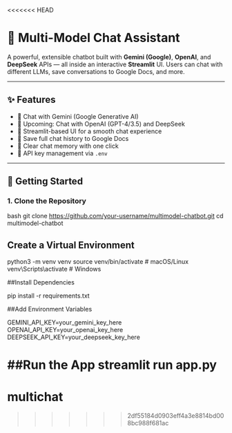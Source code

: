 <<<<<<< HEAD
# 🤖 Multi-Model Chat Assistant

A powerful, extensible chatbot built with **Gemini (Google)**, **OpenAI**, and **DeepSeek** APIs — all inside an interactive **Streamlit** UI. Users can chat with different LLMs, save conversations to Google Docs, and more.

---

## ✨ Features

- 🔄 Chat with Gemini (Google Generative AI)
- 🧠 Upcoming: Chat with OpenAI (GPT-4/3.5) and DeepSeek
- 💬 Streamlit-based UI for a smooth chat experience
- 💾 Save full chat history to Google Docs
- 🧹 Clear chat memory with one click
- 🔐 API key management via `.env`

---


## 🚀 Getting Started

### 1. Clone the Repository

bash
git clone https://github.com/your-username/multimodel-chatbot.git
cd multimodel-chatbot




## Create a Virtual Environment

python3 -m venv venv
source venv/bin/activate  # macOS/Linux
venv\Scripts\activate     # Windows

##Install Dependencies

pip install -r requirements.txt


##Add Environment Variables

GEMINI_API_KEY=your_gemini_key_here
OPENAI_API_KEY=your_openai_key_here
DEEPSEEK_API_KEY=your_deepseek_key_here


##Run the App
streamlit run app.py
=======
# multichat
>>>>>>> 2df55184d0903eff4a3e8814bd008bc988f681ac
